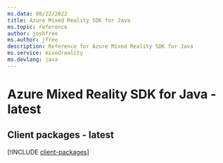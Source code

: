 ```yaml
---
ms.data: 08/22/2022
title: Azure Mixed Reality SDK for Java
ms.topic: reference
author: joshfree
ms.author: jfree
description: Reference for Azure Mixed Reality SDK for Java
ms.service: mixedreality
ms.devlang: java
---
```

# Azure Mixed Reality SDK for Java - latest

## Client packages - latest
[!INCLUDE [client-packages](mixed-reality-client-index.md)]
